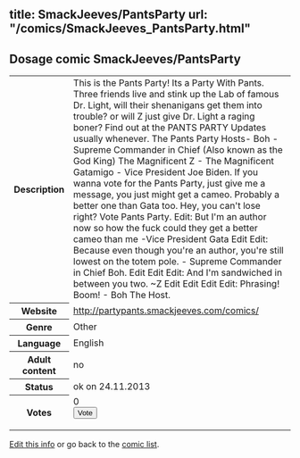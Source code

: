 title: SmackJeeves/PantsParty
url: "/comics/SmackJeeves_PantsParty.html"
---
Dosage comic SmackJeeves/PantsParty
-----------------------------------------

<p id="msg"></p>
<script type="text/javascript">
if (window.location.search === '?edit_info_mail=sent_ok') {
  var elem = document.getElementById("msg");
  elem.innerHTML = 'Edited information sucessfully sent for review, which is usually done daily. Thanks!';
  elem.className = 'ok';
}
</script>
<table class="comicinfo">
<tr>
<th>Description</th><td>This is the Pants Party! Its a Party With Pants. Three friends live and stink up the Lab of famous Dr. Light, will their shenanigans get them into trouble? or will Z just give Dr. Light a raging boner? Find out at the PANTS PARTY Updates usually whenever. The Pants Party Hosts- Boh - Supreme Commander in Chief (Also known as the God King) The Magnificent Z - The Magnificent Gatamigo - Vice President Joe Biden. If you wanna vote for the Pants Party, just give me a message, you just might get a cameo. Probably a better one than Gata too. Hey, you can't lose right? Vote Pants Party. Edit: But I'm an author now so how the fuck could they get a better cameo than me -Vice President Gata Edit Edit: Because even though you're an author, you're still lowest on the totem pole. - Supreme Commander in Chief Boh. Edit Edit Edit: And I'm sandwiched in between you two. ~Z Edit Edit Edit Edit: Phrasing! Boom! - Boh The Host.</td>
</tr>
<tr>
<th>Website</th><td><a href="http://partypants.smackjeeves.com/comics/">http://partypants.smackjeeves.com/comics/</a></td>
</tr>
<tr>
<th>Genre</th><td>Other</td>
</tr>
<tr>
<th>Language</th><td>English</td>
</tr>
<tr>
<th>Adult content</th><td>no</td>
</tr>
<tr>
<th>Status</th><td>ok on 24.11.2013</td>
</tr>
<tr>
<th>Votes</th><td>0
<form action="http://gaecounter.appspot.com/count/" method="POST">
<input name="name" type="hidden" value="SmackJeeves_PantsParty"/>
<input name="uid" type="hidden" id="voteuid" value=""/>
<input type="submit" value="Vote"/>
</form>
</td>
</tr>
</table>
<script type="text/javascript">
var ua = navigator.userAgent;
document.getElementById("voteuid").value = ua.replace(/[^a-zA-Z0-9\._:]/g , "_");;
</script>

[Edit this info](SmackJeeves_PantsParty_edit.html) or go back to the [comic list](../comic-index.html).
